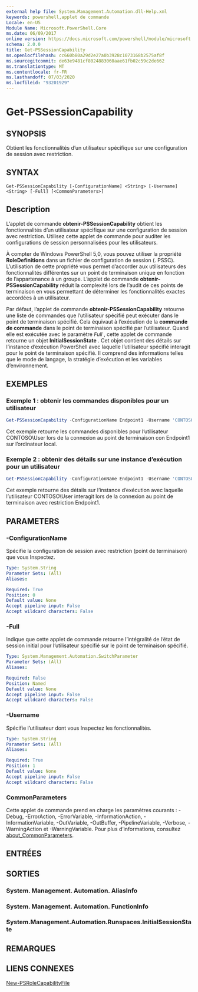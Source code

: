 ```yaml
---
external help file: System.Management.Automation.dll-Help.xml
keywords: powershell,applet de commande
Locale: en-US
Module Name: Microsoft.PowerShell.Core
ms.date: 06/09/2017
online version: https://docs.microsoft.com/powershell/module/microsoft.powershell.core/get-pssessioncapability?view=powershell-7&WT.mc_id=ps-gethelp
schema: 2.0.0
title: Get-PSSessionCapability
ms.openlocfilehash: cc660b80a29d2e27a0b3928c1073168b2575af8f
ms.sourcegitcommit: de63e9481cf8024883060aae61fb02c59c2de662
ms.translationtype: MT
ms.contentlocale: fr-FR
ms.lasthandoff: 07/03/2020
ms.locfileid: "93201929"
---
```

# Get-PSSessionCapability

## SYNOPSIS
Obtient les fonctionnalités d’un utilisateur spécifique sur une configuration de session avec restriction.

## SYNTAX

```
Get-PSSessionCapability [-ConfigurationName] <String> [-Username] <String> [-Full] [<CommonParameters>]
```

## Description

L’applet de commande **obtenir-PSSessionCapability** obtient les fonctionnalités d’un utilisateur spécifique sur une configuration de session avec restriction.
Utilisez cette applet de commande pour auditer les configurations de session personnalisées pour les utilisateurs.

À compter de Windows PowerShell 5,0, vous pouvez utiliser la propriété **RoleDefinitions** dans un fichier de configuration de session (. PSSC).
L’utilisation de cette propriété vous permet d’accorder aux utilisateurs des fonctionnalités différentes sur un point de terminaison unique en fonction de l’appartenance à un groupe.
L’applet de commande **obtenir-PSSessionCapability** réduit la complexité lors de l’audit de ces points de terminaison en vous permettant de déterminer les fonctionnalités exactes accordées à un utilisateur.

Par défaut, l’applet de commande **obtenir-PSSessionCapability** retourne une liste de commandes que l’utilisateur spécifié peut exécuter dans le point de terminaison spécifié.
Cela équivaut à l’exécution de la **commande de commande** dans le point de terminaison spécifié par l’utilisateur.
Quand elle est exécutée avec le paramètre *Full* , cette applet de commande retourne un objet **InitialSessionState** .
Cet objet contient des détails sur l’instance d’exécution PowerShell avec laquelle l’utilisateur spécifié interagit pour le point de terminaison spécifié.
Il comprend des informations telles que le mode de langage, la stratégie d’exécution et les variables d’environnement.

## EXEMPLES

### Exemple 1 : obtenir les commandes disponibles pour un utilisateur

```powershell
Get-PSSessionCapability -ConfigurationName Endpoint1 -Username 'CONTOSO\User'
```

Cet exemple retourne les commandes disponibles pour l’utilisateur CONTOSO\User lors de la connexion au point de terminaison con Endpoint1 sur l’ordinateur local.

### Exemple 2 : obtenir des détails sur une instance d’exécution pour un utilisateur

```powershell
Get-PSSessionCapability -ConfigurationName Endpoint1 -Username 'CONTOSO\User' -Full
```

Cet exemple retourne des détails sur l’instance d’exécution avec laquelle l’utilisateur CONTOSO\User interagit lors de la connexion au point de terminaison avec restriction Endpoint1.

## PARAMETERS

### -ConfigurationName

Spécifie la configuration de session avec restriction (point de terminaison) que vous Inspectez.

```yaml
Type: System.String
Parameter Sets: (All)
Aliases:

Required: True
Position: 0
Default value: None
Accept pipeline input: False
Accept wildcard characters: False
```

### -Full

Indique que cette applet de commande retourne l’intégralité de l’état de session initial pour l’utilisateur spécifié sur le point de terminaison spécifié.

```yaml
Type: System.Management.Automation.SwitchParameter
Parameter Sets: (All)
Aliases:

Required: False
Position: Named
Default value: None
Accept pipeline input: False
Accept wildcard characters: False
```

### -Username

Spécifie l’utilisateur dont vous Inspectez les fonctionnalités.

```yaml
Type: System.String
Parameter Sets: (All)
Aliases:

Required: True
Position: 1
Default value: None
Accept pipeline input: False
Accept wildcard characters: False
```

### CommonParameters

Cette applet de commande prend en charge les paramètres courants : -Debug, -ErrorAction, -ErrorVariable, -InformationAction, -InformationVariable, -OutVariable, -OutBuffer, -PipelineVariable, -Verbose, -WarningAction et -WarningVariable. Pour plus d’informations, consultez [about_CommonParameters](https://go.microsoft.com/fwlink/?LinkID=113216).

## ENTRÉES

## SORTIES

### System. Management. Automation. AliasInfo

### System. Management. Automation. FunctionInfo

### System.Management.Automation.Runspaces.InitialSessionState

## REMARQUES

## LIENS CONNEXES

[New-PSRoleCapabilityFile](New-PSRoleCapabilityFile.md)

